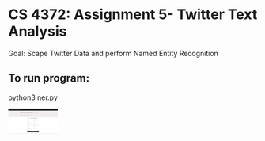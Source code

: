 # CS 4372: Assignment 5- Twitter Text Analysis

Goal: Scape Twitter Data and perform  Named Entity Recognition 


## To run program:
  python3 ner.py 

<img src="static/images/website.PNG" width="100">